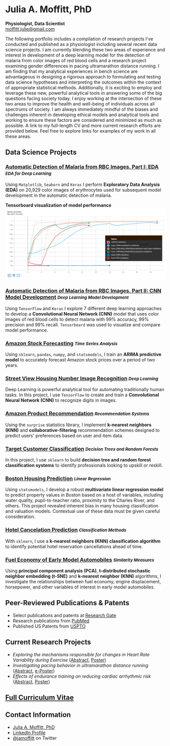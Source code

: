# Julia A. Moffitt, PhD
**Physiologist, Data Scientist**<br />
[moffitt.julie@gmail.com](moffitt.julie@gmail.com)

The following portfolio includes a compilation of research projects
I've conducted and published as a physiologist including several recent
data science projects. I am currently blending
these two areas of experience and interest in development of a deep learning model for the detection of malaria from color images of red blood cells and a research project examining gender differences in pacing ultramarathon distance running. I am finding that my analytical experiences in bench science are advantageous in designing a rigorous approach to formulating and testing data science hypotheses and interpreting the outcomes within the context of appropriate statistical methods.  Additionally, it is exciting to employ and leverage these new, powerful analytical tools in answering some of the big questions facing society today.  I enjoy working at the intersection of these two areas to improve the health and well-being of individuals across all spectrums of society.  I am always immediately mindful of the biases and challenges inherent in developing ethical models and analytical tools and working to ensure these factors are considered and minimized as much as possible.  A link to my full-length CV and more current research efforts are provided below. Feel free to explore links for examples of my work in all these areas. 

## Data Science Projects 

### [Automatic Detection of Malaria from RBC Images.  Part I: EDA](https://github.com/jamoffitt67/jamoffitt67.github.io/blob/a021c5adb71bfac327e102c103356a7a6bcd2559/Optimization%20of%20a%20CNN%20model%20for%20detection%20of%20malaria%20in%20erythrocytes.%20%20Part%20I_Exploratory%20Data%20Analysis%20(1).ipynb) <i style="font-size:0.8em">EDA for Deep Learning</i>
Using `Matplotlib`, `Seaborn` and `Keras` I perform **Exploratory Data Analysis (EDA)** on 20,929 color images of erythrocytes used for subsequent model development in the automatic detection of malaria. 

**Tensorboard visualization of model performance**
![Tensorboard visualization](Picture1.png)

### [Automatic Detection of Malaria from RBC Images.  Part II: CNN Model Development](https://github.com/jamoffitt67/jamoffitt67.github.io/blob/974c7d04093a7f83f8ea494899bd4c545619d3f3/Part%20II_Optimization%20of%20CNN%20model%20for%20automatic%20detection%20of%20malaria.ipynb) <i style="font-size:0.8em">Deep Learning Model Development</i> 
Using `TensorFlow` and `Keras` I explore 7 different deep learning approaches to develop a **Convolutional Neural Network (CNN)** model that uses color images of red blood cells to detect malaria with 99% accuracy, 99% precision and 99% recall. `Tensorboard` was used to visualize and compare model performance.

### [Amazon Stock Forecasting](https://github.com/jamoffitt67/jamoffitt67.github.io/blob/ad1f0adbf8dcf670e4a7a550b551cbde5f0ed41d/Amazon_Stock_Project_Time_Series_PF.ipynb) <i style="font-size:0.8em">Time Series Analysis</i>
Using `sklearn`, `pandas`, `numpy`, and `statsmodels`, I train
an **ARIMA predictive model** to accurately forecast Amazon stock
prices over a period of two years.

### [Street View Housing Number Image Recognition](https://github.com/jamoffitt67/jamoffitt67.github.io/blob/f3524873b9821502743b54be20b181b5c8dfd339/CNN_Project_SVHN_PF.ipynb) <i style="font-size:0.8em">Deep Learning</i>
Deep Learning is powerful analytical tool for automating
traditionally human tasks. In this project, I use `TensorFlow` to
create and train a **Convolutional Neural Network (CNN)** to
recognize digits in images.

### [Amazon Product Recommendation](https://github.com/jamoffitt67/jamoffitt67.github.io/blob/237f3589eb018c249bc148b62274d389c595a264/Amazon_Recommendation_System_PF.ipynb) <i style="font-size:0.8em">Recommendation Systems</i>
Using the `surprise` statistics library, I implement **k-nearest
neighbors (KNN)** and **collaborative-filtering** recommendation
schemes designed to predict users' preferences based on user and
item data.

### [Target Customer Classification](https://github.com/jamoffitt67/jamoffitt67.github.io/blob/0f563df8428e368fee922da06b9c75684142f635/Classification_Decision_Tree_Random_Forests_PF.ipynb) <i style="font-size:0.8em">Decision Trees and Random Forests</i>
In this project, I use `sklearn` to build **decision tree and random
forest classification systems** to identify professionals looking to
upskill or reskill.

### [Boston Housing Prediction](https://github.com/jamoffitt67/jamoffitt67.github.io/blob/3b4945b507e96735f04cc0ea0c967ea7c3fca7c1/Boston_house_price_prediction_pf%20(1).ipynb) <i style="font-size:0.8em">Linear Regression</i>
Using `statsmodels`, I develop a robust **multivariate linear
regression model** to predict property values in Boston based on a
host of variables, including water quality, pupil-to-teacher ratio,
proximity to the Charles River, and others. This project revealed inherent bias in many housing classification and valuation models. Contextual use of these data must be given careful consideration.

### [Hotel Cancelation Prediction](https://github.com/jamoffitt67/jamoffitt67.github.io/blob/911d9bfa8e69cacd34581273895c59a583cee566/Project_Classification_Hotel_Cancelation_PF%20(1).ipynb) <i style="font-size:0.8em">Classification Methods</i>
With `sklearn`, I use a **k-nearest neighbors (KNN) classification
algorithm** to identify potential hotel reservation cancellations
ahead of time.

### [Fuel Economy of Early Model Automobiles](https://github.com/jamoffitt67/jamoffitt67.github.io/blob/668415aa6991a606b6be1dfb3ca4f5193e4477ba/PCA_tSNE_MPG_explore_PF.ipynb) <i style="font-size:0.8em">Similarity Measures</i>
Using **principal component analysis (PCA)**, **t-distributed stochastic neighbor embedding (t-SNE)** and
**k-nearest neighbor (KNN)** algorithms, I investigate the
relationships between fuel economy, engine displacement, horsepower,
and other variables of interest in early model automobiles.

## Peer-Reviewed Publications & Patents

- Select publications and patents at [Research Gate](https://www.researchgate.net/profile/Julia-Moffitt/research)
- Research publications from [PubMed](https://pubmed.ncbi.nlm.nih.gov/?term=(cardio)%20AND%20(Moffitt%2C%20JA%5BAuthor%5D)&sort=date)
- Published US Patents from [USPTO](https://patft.uspto.gov/netacgi/nph-Parser?Sect1=PTO2&Sect2=HITOFF&p=1&u=%2Fnetahtml%2FPTO%2Fsearch-bool.html&r=0&f=S&l=50&TERM1=Moffitt&FIELD1=INNM&co1=AND&TERM2=Cardiac+Pacemakers&FIELD2=ASNM&d=PTXT)

## Current Research Projects
- *Exploring the mechanisms responsible for changes in Heart Rate Variability during Exercise* ([Abstract](https://digitalcommons.wku.edu/ijesab/vol11/iss7/36/), [Poster](https://github.com/jamoffitt67/jamoffitt67.github.io/blob/96c91f6bcc84fdfd34c489776dfc8f3d402456c4/Stevens%20Pham%20Le%20CSACSM%20Poster%20.pdf))
- *Investigating pacing behavior in ultramarathon distance running* ([Abstract](https://journals.lww.com/acsm-msse/Fulltext/2021/08001/Women_Pace_Better_Than_Men_In_A_100_mile_Distance.108.aspx), [e-Poster](https://github.com/jamoffitt67/jamoffitt67.github.io/blob/0805888d0e508bc704e7452c6fb738d92110e5fd/ACSM%20Conference%20Poster%20FINAL%202021.pdf))
- *Effects of endurance training on reducing cardiac arrhythmic risk* ([Abstract](https://journals.lww.com/acsm-msse/Fulltext/2014/05001/Exercise_Training_Results_in_Reduced_Arrhythmic.2024.aspx), [Poster](https://github.com/jamoffitt67/jamoffitt67.github.io/blob/d5afde8a79ee271431fb3bdc76443fdfc5bea512/ACSM%202014%20Poster.pdf))

## [Full Curriculum Vitae](https://github.com/jamoffitt67/jamoffitt67.github.io/blob/672a32af6b2ffd85bac03411726a87a25915b26e/JuliaAMoffittCV%20Current%202.5.22.pdf)


## Contact Information
- [Julia A. Moffitt, PhD](mailto:moffitt.julie@gmail.com)
- [LinkedIn Profile](https://www.linkedin.com/in/julia-moffitt-2014a53/)
- [@jamoffitt](https://twitter.com/jamoffitt) on Twitter
